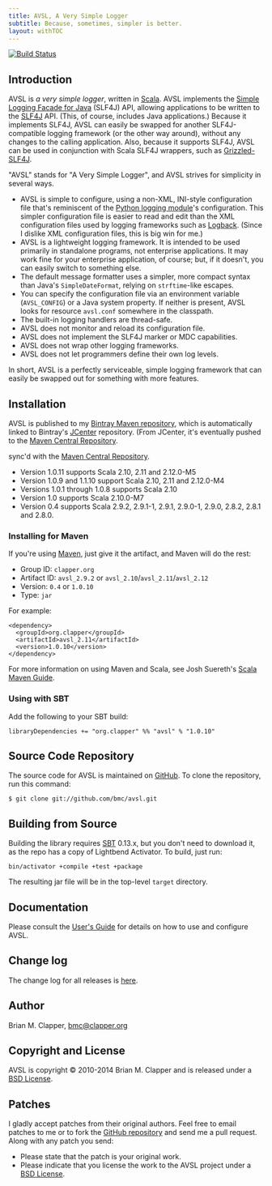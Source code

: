 ```yaml
---
title: AVSL, A Very Simple Logger
subtitle: Because, sometimes, simpler is better.
layout: withTOC
---
```


[![Build Status](https://travis-ci.org/bmc/avsl.svg?branch=master)](https://travis-ci.org/bmc/avsl)

## Introduction

AVSL is *a very simple logger*, written in [Scala][]. AVSL implements the
[Simple Logging Facade for Java][SLF4J] (SLF4J) API, allowing applications
to be written to the [SLF4J][] API. (This, of course, includes Java
applications.) Because it implements SLF4J, AVSL can easily be swapped for
another SLF4J-compatible logging framework (or the other way around),
without any changes to the calling application. Also, because it supports
SLF4J, AVSL can be used in conjunction with Scala SLF4J wrappers, such as
[Grizzled-SLF4J][].

"AVSL" stands for "A Very Simple Logger", and AVSL strives for simplicity
in several ways.

* AVSL is simple to configure, using a non-XML, INI-style configuration
  file that's reminiscent of the [Python logging module][]'s configuration.
  This simpler configuration file is easier to read and edit than the XML
  configuration files used by logging frameworks such as [Logback][].
  (Since I dislike XML configuration files, this is big win for me.)
* AVSL is a lightweight logging framework. It is intended to be used
  primarily in standalone programs, not enterprise applications. It may
  work fine for your enterprise application, of course; but, if it doesn't,
  you can easily switch to something else.
* The default message formatter uses a simpler, more compact syntax than
  Java's `SimpleDateFormat`, relying on `strftime`-like escapes.
* You can specify the configuration file via an environment variable
  (`AVSL_CONFIG`) or a Java system property. If neither is present, AVSL
  looks for resource `avsl.conf` somewhere in the classpath.
* The built-in logging handlers are thread-safe.
* AVSL does not monitor and reload its configuration file.
* AVSL does not implement the SLF4J marker or MDC capabilities.
* AVSL does not wrap other logging frameworks.
* AVSL does not let programmers define their own log levels.

In short, AVSL is a perfectly serviceable, simple logging framework that can
easily be swapped out for something with more features.

## Installation

AVSL is published to my
[Bintray Maven repository](https://bintray.com/bmc/maven), which is
automatically linked to Bintray's [JCenter](https://bintray.com/bintray/jcenter)
repository. (From JCenter, it's eventually pushed to the
[Maven Central Repository][].

sync'd with the [Maven Central Repository][].

* Version 1.0.11 supports Scala 2.10, 2.11 and 2.12.0-M5
* Version 1.0.9 and 1.1.10 support Scala 2.10, 2.11 and 2.12.0-M4
* Versions 1.0.1 through 1.0.8 supports Scala 2.10
* Version 1.0 supports Scala 2.10.0-M7
* Version 0.4 supports Scala 2.9.2, 2.9.1-1, 2.9.1, 2.9.0-1, 2.9.0, 2.8.2,
  2.8.1 and 2.8.0.

### Installing for Maven

If you're using [Maven][], just give it the artifact, and Maven will do the rest:

* Group ID: `clapper.org`
* Artifact ID: `avsl_2.9.2` or `avsl_2.10`/`avsl_2.11`/`avsl_2.12`
* Version: `0.4` or `1.0.10`
* Type: `jar`

For example:

    <dependency>
      <groupId>org.clapper</groupId>
      <artifactId>avsl_2.11</artifactId>
      <version>1.0.10</version>
    </dependency>

For more information on using Maven and Scala, see Josh Suereth's
[Scala Maven Guide][].

### Using with SBT

Add the following to your SBT build:

    libraryDependencies += "org.clapper" %% "avsl" % "1.0.10"

## Source Code Repository

The source code for AVSL is maintained on [GitHub][]. To clone the
repository, run this command:

    $ git clone git://github.com/bmc/avsl.git

## Building from Source

Building the library requires [SBT][] 0.13.x, but you don't need to
download it, as the repo has a copy of Lightbend Activator. To build,
just run:

    bin/activator +compile +test +package

The resulting jar file will be in the top-level `target` directory.

## Documentation

Please consult the [User's Guide][] for details on how to use and configure
AVSL.

## Change log

The change log for all releases is [here][changelog].

## Author

Brian M. Clapper, [bmc@clapper.org][]

## Copyright and License

AVSL is copyright &copy; 2010-2014 Brian M. Clapper and is released under a
[BSD License][].

## Patches

I gladly accept patches from their original authors. Feel free to email
patches to me or to fork the [GitHub repository][] and send me a pull
request. Along with any patch you send:

* Please state that the patch is your original work.
* Please indicate that you license the work to the AVSL project
  under a [BSD License][].

[User's Guide]: users-guide.html
[BSD License]: license.html
[GitHub repository]: http://github.com/bmc/avsl
[Grizzled-SLF4J]: http://software.clapper.org/grizzled-slf4j/
[GitHub]: http://github.com/bmc/
[downloads area]: http://github.com/bmc/avsl/downloads
[Maven]: http://maven.apache.org/
[bmc@clapper.org]: mailto:bmc@clapper.org
[Scala]: http://www.scala-lang.org/
[Python logging module]: http://docs.python.org/library/logging.html
[SLF4J]: http://slf4j.org/
[Logback]: http://logback.qos.ch/
[Grizzled Scala]: http://software.clapper.org/grizzled-scala/
[SBT]: http://code.google.com/p/simple-build-tool
[strftime]: http://www.opengroup.org/onlinepubs/007908799/xsh/strftime.html
[call-by-name]: http://eed3si9n.com/scala-and-evaluation-strategy
[API documentation]: api
[RFC822]: http://www.ietf.org/rfc/rfc822.txt
[JavaMail API]: http://java.sun.com/products/javamail/
[SBT cross-building]: http://code.google.com/p/simple-build-tool/wiki/CrossBuild
[Apache Ivy]: http://ant.apache.org/ivy/
[Library Management Maven/Ivy section]: http://code.google.com/p/simple-build-tool/wiki/LibraryManagement#Maven/Ivy
[SBT Manual]: http://code.google.com/p/simple-build-tool/wiki/DocumentationHome
[SBT-repo-email-thread]: http://groups.google.com/group/simple-build-tool/browse_thread/thread/470bba921252a167
[Scala Maven Guide]: http://www.scala-lang.org/node/345
[changelog]: https://github.com/bmc/avsl/blob/master/CHANGELOG.md
[Maven central repository]: http://search.maven.org/
[ls.implicit.ly]: http://ls.implicit.ly
